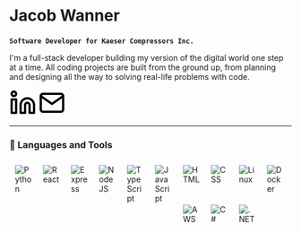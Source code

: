 # Jacob Wanner

**`Software Developer for Kaeser Compressors Inc.`**

I'm a full-stack developer building my version of the digital world one step at a time. All coding projects are built from the ground up, from planning and designing all the way to solving real-life problems with code.

   <p align="left">
      <a href="linkedin.com/in/jacobwanner">
         <img alt="Linkedin Link" title="Linkedin" src="./assests/linkedin.svg"/></a> 
      <a href="mailto:wannerjacob13@gmail.com">
         <img alt="Email link" title="Email Me" src="./assests/mail.svg"/></a> 
   </p>

---

### 🧰 Languages and Tools

<img align="left" alt="Python" width="30px" style="padding:10px;" src="https://cdn.jsdelivr.net/gh/devicons/devicon/icons/python/python-plain.svg" />
<img align="left" alt="React" width="30px" style="padding:10px" src="https://cdn.jsdelivr.net/gh/devicons/devicon/icons/react/react-original.svg" />
<img align="left" alt="Express" width="30px" style="padding:10px;" src="https://cdn.jsdelivr.net/gh/devicons/devicon/icons/express/express-original.svg" />
<img align="left" alt="NodeJS" width="30px" style="padding:10px;" src="https://cdn.jsdelivr.net/gh/devicons/devicon/icons/nodejs/nodejs-original.svg" />
<img align="left" alt="TypeScript" width="30px" style="padding:10px;" src="https://cdn.jsdelivr.net/gh/devicons/devicon/icons/typescript/typescript-plain.svg" />
<img align="left" alt="JavaScript" width="30px" style="padding:10px;" src="https://cdn.jsdelivr.net/gh/devicons/devicon/icons/javascript/javascript-plain.svg" />
<img align="left" alt="HTML" width="30px" style="padding:10px;" src="https://cdn.jsdelivr.net/gh/devicons/devicon/icons/html5/html5-plain.svg" />
<img align="left" alt="CSS" width="30px" style="padding:10px;" src="https://cdn.jsdelivr.net/gh/devicons/devicon/icons/css3/css3-plain.svg" />
<img align="left" alt="Linux" width="30px" style="padding:10px;" src="https://cdn.jsdelivr.net/gh/devicons/devicon/icons/linux/linux-original.svg" />
 <img align="left" alt="Docker" width="30px" style="padding:10px;" src="https://cdn.jsdelivr.net/gh/devicons/devicon@latest/icons/docker/docker-plain.svg" />
 <img align="left" alt="AWS" width="30px" style="padding:10px;" src="https://cdn.jsdelivr.net/gh/devicons/devicon@latest/icons/amazonwebservices/amazonwebservices-original-wordmark.svg" />
<img align="left" alt="C#" width="30px" style="padding:10px;" src="https://cdn.jsdelivr.net/gh/devicons/devicon/icons/csharp/csharp-original.svg" />
 <img align="left" alt=".NET" width="30px" style="padding:10px;"  src="https://cdn.jsdelivr.net/gh/devicons/devicon@latest/icons/dot-net/dot-net-plain-wordmark.svg" />
<br />

#
